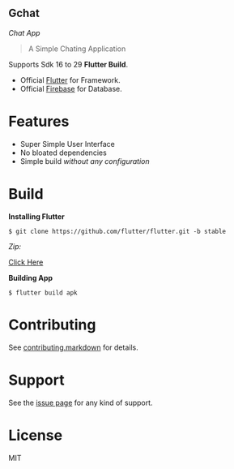## Gchat
*Chat App*


> A Simple  Chating Application

 Supports Sdk 16 to 29 **Flutter Build**. 


- Official [Flutter][1]  for Framework.
- Official [Firebase][2] for Database.




# Features

- Super Simple User Interface
- No bloated dependencies
- Simple build *without any configuration*

# Build

**Installing Flutter**

```shell
$ git clone https://github.com/flutter/flutter.git -b stable
```





*Zip:*

[Click Here][4]


**Building App**

```shell
$ flutter build apk

```



# Contributing

See [contributing.markdown][5] for details.

# Support

See  the [issue page][6]  for any kind of support.

# License

MIT 

[1]: https://github.com/flutter/flutter
[2]: https://firebase.google.com
[4]:https://storage.googleapis.com/flutter_infra/releases/stable/windows/flutter_windows_1.22.2-stable.zip
[5]: https://github.com/xidhu/xidhu/blob/main/CONTRIBUTING.md
[6]: https://github.com/xidhu/Gchat-app/issues

